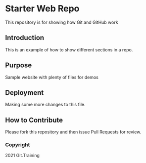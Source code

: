 # Starter Web Repo

This repository is for showing how Git and GitHub work

## Introduction

This is an example of how to show different sections in a repo.

## Purpose

Sample website with plenty of files for demos

## Deployment

Making some more changes to this file.

## How to Contribute

Please fork this repository and then issue Pull Requests for review.

### Copyright

2021 Git.Training
